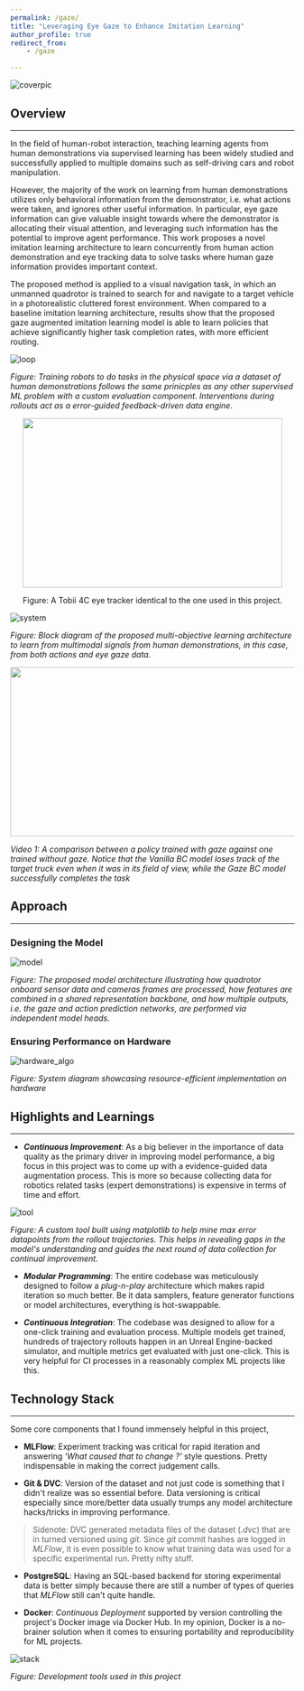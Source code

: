 ```yaml
---
permalink: /gaze/
title: "Leveraging Eye Gaze to Enhance Imitation Learning"
author_profile: true
redirect_from: 
    - /gaze

---
```

![coverpic](/assets/gaze/gaze_vscl.png)

## Overview 
---
In the field of human-robot interaction, teaching learning agents from human demonstrations via supervised learning has been widely studied and successfully applied to multiple domains such as self-driving cars and robot manipulation.

However, the majority of the work on learning from human demonstrations utilizes only behavioral information from the demonstrator, i.e. what actions were taken, and ignores other useful information. In particular, eye gaze information can give valuable insight towards where the demonstrator is allocating their visual attention, and leveraging such information has the potential to improve agent performance. This work proposes a novel imitation learning architecture to learn concurrently from human action demonstration and eye tracking data to solve tasks where human gaze information provides important context. 

The proposed method is applied to a visual navigation task, in which an unmanned quadrotor is trained to search for and navigate to a target vehicle in a photorealistic cluttered forest environment. When compared to a baseline imitation learning architecture, results show that the proposed gaze augmented imitation learning model is able to learn policies that achieve significantly higher task completion rates, with more efficient routing.

![loop](/assets/gaze/il.png)

*Figure: Training robots to do tasks in the physical space via a dataset of human demonstrations follows the same prinicples as any other supervised ML problem with a custom evaluation component. Interventions during rollouts act as a error-guided feedback-driven data engine.*

<p align="center">
  <img width="460" height="300" src="/assets/gaze/tobii.jpg">
</p>
<!-- ![tobii](/assets/gaze/tobii.jpg) -->

<div align="center">Figure: A Tobii 4C eye tracker identical to the one used in this project. </div>


![system](/assets/gaze/sys_diagram.png)

*Figure: Block diagram of the proposed multi-objective
learning architecture to learn from multimodal signals from
human demonstrations, in this case, from both actions and
eye gaze data.*

<img src="/assets/gaze/gaze.gif" width="900" height="300">

<!-- ![comp_gif](/assets/gaze/gaze.gif) -->

*Video 1: A comparison between a policy trained with gaze against one trained without gaze. Notice that the Vanilla BC model loses track of the target truck even when it was in its field of view, while the Gaze BC model successfully completes the task*

## Approach
---

### Designing the Model

![model](/assets/gaze/model.png)

*Figure: The proposed model architecture illustrating how quadrotor onboard sensor data and cameras frames are processed, how features
are combined in a shared representation backbone, and how multiple outputs, i.e. the gaze and action prediction networks, are
performed via independent model heads.*

### Ensuring Performance on Hardware

![hardware_algo](/assets/gaze/col_hardware.png)

*Figure: System diagram showcasing resource-efficient implementation on hardware*

## Highlights and Learnings
---
- **_Continuous Improvement_**: As a big believer in the importance of data quality as the primary driver in improving model performance, a big focus in this project was to come up with a evidence-guided data augmentation process. This is more so because collecting data for robotics related tasks (expert demonstrations) is expensive in terms of time and effort.

![tool](/assets/gaze/mining_tool.gif)

*Figure: A custom tool built using matplotlib to help mine max error datapoints from the rollout trajectories. This helps in revealing gaps in the model's understanding and guides the next round of data collection for continual improvement.* 

- **_Modular Programming_**: The entire codebase was meticulously designed to follow a *plug-n-play* architecture which makes rapid iteration so much better. Be it data samplers, feature generator functions or model architectures, everything is hot-swappable. 

- **_Continuous Integration_**: The codebase was designed to allow for a one-click training and evaluation process. Multiple models get trained, hundreds of trajectory rollouts happen in an Unreal Engine-backed simulator, and multiple metrics get evaluated with just one-click. This is very helpful for CI processes in a reasonably complex ML projects like this.

## Technology Stack
---
Some core components that I found immensely helpful in this project,

- **MLFlow**: Experiment tracking was critical for rapid iteration and answering *'What caused that to change ?'* style questions. Pretty indispensable in making the correct judgement calls.

- **Git & DVC**: Version of the dataset and not just code is something that I didn't realize was so essential before. Data versioning is critical especially since more/better data usually trumps any model architecture hacks/tricks in improving performance.
 > Sidenote: DVC generated metadata files of the dataset (*.dvc*) that are in turned versioned using *git*. Since *git* commit hashes are logged in *MLFlow*, it is even possible to know what training data was used for a specific experimental run. Pretty nifty stuff.

- **PostgreSQL**: Having an SQL-based backend for storing experimental data is better simply because there are still a number of types of queries that *MLFlow* still can't quite handle.

- **Docker**: _Continuous Deployment_ supported by version controlling the project's Docker image via Docker Hub. In my opinion, Docker is a no-brainer solution when it comes to ensuring portability and reproducibility for ML projects.

![stack](/assets/gaze/stack.png)

*Figure: Development tools used in this project*

<!-- {%
    include figure.html 
    src="/assets/gaze/stack.png" 
    caption="Figure: Development tools used in this project"
%} -->